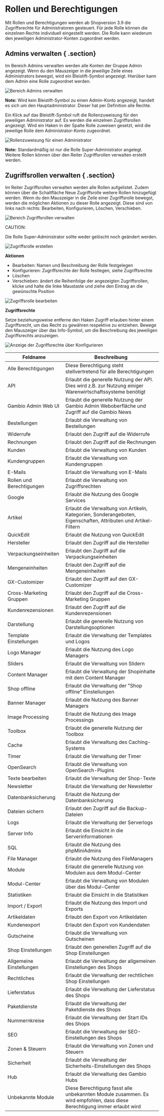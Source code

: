 # Rollen und Berechtigungen 

Mit Rollen und Berechtigungen werden ab Shopversion 3.9 die Zugriffsrechte für Administratoren gesteuert. Für jede Rolle können die einzelnen Rechte individuell eingestellt werden. Die Rolle kann wiederum den jeweiligen Administrator-Konten zugeordnet werden.

## Admins verwalten { .section}

Im Bereich Admins verwalten werden alle Konten der Gruppe Admin angezeigt. Wenn du den Mauszeiger in die jeweilige Zeile eines Administrators bewegst, wird ein Bleistift-Symbol angezeigt. Hierüber kann dem Admin eine Rolle zugeordnet werden.

![](Bilder/Abb241_RollenUndBerechtigungen.PNG "Bereich Admins verwalten")

**Note:** Wird kein Bleistift-Symbol zu einen Admin-Konto angezeigt, handelt es sich um den Hauptadministrator. Dieser hat per Definition alle Rechte.

Ein Klick auf das Bleistift-Symbol ruft die Rollenzuweisung für den jeweiligen Administrator auf. Es werden die einzelnen Zugriffsrollen angezeigt. Wird ein Haken in der Spalte Rolle zuweisen gesetzt, wird die jeweilige Rolle dem Administrator-Konto zugeordnet.

![](Bilder/Abb242_RolleZuweisen.PNG "Rollenzuweisung für einen Administrator")

**Note:** Standardmäßig ist nur die Rolle Super-Administrator angelegt. Weitere Rollen können über den Reiter Zugriffsrollen verwalten erstellt werden.

## Zugriffsrollen verwalten { .section}

Im Reiter Zugriffsrollen verwalten werden alle Rollen aufgelistet. Zudem können über die Schaltfläche Neue Zugriffsrolle weitere Rollen hinzugefügt werden. Wenn du den Mauszeiger in die Zeile einer Zugriffsrolle bewegst, werden die möglichen Aktionen zu dieser Rolle angezeigt. Diese sind von links nach rechts: Bearbeiten, Konfigurieren, Löschen, Verschieben.

![](Bilder/Abb243_ZugriffsrollenVerwalten.PNG "Bereich Zugriffsrollen verwalten")

CAUTION:

Die Rolle Super-Administrator sollte weder gelöscht noch geändert werden.

![](Bilder/Abb244_ZugriffsrolleErstellen.PNG "Zugriffsrolle erstellen")

**Aktionen**

-   Bearbeiten: Namen und Beschreibung der Rolle festgelegen
-   Konfigurieren: Zugriffsrechte der Rolle festlegen, siehe Zugriffsrechte
-   Löschen
-   Verschieben: ändert die Reihenfolge der angezeigten Zugriffsrollen, klicke und halte die linke Maustaste und ziehe den Eintrag an die gewünschte Position

![](Bilder/Abb245_ZugriffsrolleBearbeiten.PNG "Zugriffsrolle bearbeiten")

**Zugriffsrechte**

Setze beziehungsweise entferne den Haken Zugriff erlauben hinter einem Zugriffsrecht, um das Recht zu gewähren respektive zu entziehen. Bewege den Mauszeiger über das Info-Symbol, um die Beschreibung des jeweiligen Zugriffsrechts anzuzeigen.

![](Bilder/Abb246_ZugriffsrolleKonfigurieren.PNG "Anzeige der Zugriffsrechte über
        Konfigurieren")

|Feldname|Beschreibung|
|--------|------------|
|Alle Berechtigungen|Diese Berechtigung steht stellvertretend für alle Berechtigungen|
|API|Erlaubt die generelle Nutzung der API. Dies wird z.B. zur Nutzung einiger Warenwirtschaftssysteme benötigt|
|Gambio Admin Web UI|Erlaubt die generelle Nutzung der Gambio Admin Weboberfläche und Zugriff auf die Gambio News|
|Bestellungen|Erlaubt die Verwaltung von Bestellungen|
|Widerrufe|Erlaubt den Zugriff auf die Widerrufe|
|Rechnungen|Erlaubt den Zugriff auf die Rechnungen|
|Kunden|Erlaubt die Verwaltung von Kunden|
|Kundengruppen|Erlaubt die Verwaltung von Kundengruppen|
|E-Mails|Erlaubt die Verwaltung von E-Mails|
|Rollen und Berechtigungen|Erlaubt die Verwaltung von Zugriffsrechten|
|Google|Erlaubt die Nutzung des Google Services|
|Artikel|Erlaubt die Verwaltung von Artikeln, Kategorien, Sonderangeboten, Eigenschaften, Attributen und Artikel-Filtern|
|QuickEdit|Erlaubt die Nutzung von QuickEdit|
|Hersteller|Erlaubt den Zugriff auf die Hersteller|
|Verpackungseinheiten|Erlaubt den Zugriff auf die Verpackungseinheiten|
|Mengeneinheiten|Erlaubt den Zugriff auf die Mengeneinheiten|
|GX-Customizer|Erlaubt den Zugriff auf den GX-Customizer|
|Cross-Marketing Gruppen|Erlaubt den Zugriff auf die Cross-Marketing Gruppen|
|Kundenrezensionen|Erlaubt den Zugriff auf die Kundenrezensionen|
|Darstellung|Erlaubt die generelle Nutzung von Darstellungsoptionen|
|Template Einstellungen|Erlaubt die Verwaltung der Templates und Logos|
|Logo Manager|Erlaubt die Nutzung des Logo Managers|
|Sliders|Erlaubt die Verwaltung von Slidern|
|Content Manager|Erlaubt die Verwaltung der Shopinhalte mit dem Content Manager|
|Shop offline|Erlaubt die Verwaltung der "Shop offline" Einstellungen|
|Banner Manager|Erlaubt die Nutzung des Banner Managers|
|Image Processing|Erlaubt die Nutzung des Image Processings|
|Toolbox|Erlaubt die generelle Nutzung der Toolbox|
|Cache|Erlaubt die Verwaltung des Caching-Systems|
|Timer|Erlaubt die Verwaltung der Timer|
|OpenSearch|Erlaubt die Verwaltung von OpenSearch-Plugins|
|Texte bearbeiten|Erlaubt die Verwaltung der Shop-Texte|
|Newsletter|Erlaubt die Verwaltung der Newsletter|
|Datenbanksicherung|Erlaubt die Nutzung der Datenbanksicherung|
|Dateien sichern|Erlaubt den Zugriff auf die Backup-Dateien|
|Logs|Erlaubt die Verwaltung der Serverlogs|
|Server Info|Erlaubt die Einsicht in die Serverinformationen|
|SQL|Erlaubt die Nutzung des phpMiniAdmins|
|File Manager|Erlaubt die Nutzung des FileManagers|
|Module|Erlaubt die generelle Nutzung von Modulen aus dem Modul-Center|
|Modul-Center|Erlaubt die Verwaltung von Modulen über das Modul-Center|
|Statistiken|Erlaubt die Einsicht in die Statistiken|
|Import / Export|Erlaubt die Nutzung des Import und Exports|
|Artikeldaten|Erlaubt den Export von Artikeldaten|
|Kundenexport|Erlaubt den Export von Kundendaten|
|Gutscheine|Erlaubt die Verwaltung von Gutscheinen|
|Shop Einstellungen|Erlaubt den generellen Zugriff auf die Shop Einstellungen|
|Allgemeine Einstellungen|Erlaubt die Verwaltung der allgemeinen Einstellungen des Shops|
|Rechtliches|Erlaubt die Verwaltung der rechtlichen Shop Einstellungen|
|Lieferstatus|Erlaubt die Verwaltung der Lieferstatus des Shops|
|Paketdienste|Erlaubt die Verwaltung der Paketdienste des Shops|
|Nummernkreise|Erlaubt die Verwaltung der Start IDs des Shops|
|SEO|Erlaubt die Verwaltung der SEO-Einstellungen des Shops|
|Zonen & Steuern|Erlaubt die Verwaltung von Zonen und Steuern|
|Sicherheit|Erlaubt die Verwaltung der Sicherheits-Einstellungen des Shops|
|Hub|Erlaubt die Verwaltung des Gambio Hubs|
|Unbekannte Module|Diese Berechtigung fasst alle unbekannten Module zusammen. Es wird empfohlen, dass diese Berechtigung immer erlaubt wird|



